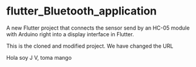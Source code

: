 # flutter_Bluetooth_application

A new Flutter project that connects the sensor send by an HC-05 module with Arduino right into a display interface in Flutter.

This is the cloned and modified project. We have changed the URL

Hola soy J V, toma mango
